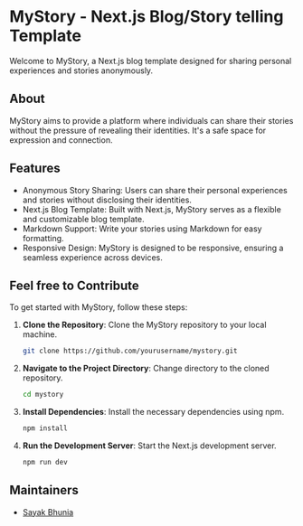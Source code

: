 # MyStory - Next.js Blog/Story telling Template

Welcome to MyStory, a Next.js blog template designed for sharing personal experiences and stories anonymously.

## About

MyStory aims to provide a platform where individuals can share their stories without the pressure of revealing their identities. It's a safe space for expression and connection.

## Features

- Anonymous Story Sharing: Users can share their personal experiences and stories without disclosing their identities.
- Next.js Blog Template: Built with Next.js, MyStory serves as a flexible and customizable blog template.
- Markdown Support: Write your stories using Markdown for easy formatting.
- Responsive Design: MyStory is designed to be responsive, ensuring a seamless experience across devices.

## Feel free to Contribute

To get started with MyStory, follow these steps:

1. **Clone the Repository**: Clone the MyStory repository to your local machine.

   ```bash
   git clone https://github.com/yourusername/mystory.git
2. **Navigate to the Project Directory**: Change directory to the cloned repository.
   ```bash
   cd mystory
3. **Install Dependencies**: Install the necessary dependencies using npm.
   ```bash
   npm install
4. **Run the Development Server**: Start the Next.js development server.
   ```bash
   npm run dev
## Maintainers

- [Sayak Bhunia](https://github.com/Sayak-Bhunia)
